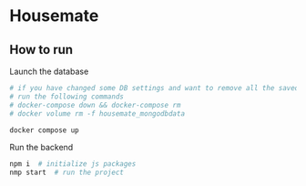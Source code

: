# Housemate

## How to run

Launch the database
```bash
# if you have changed some DB settings and want to remove all the saved data,
# run the following commands
# docker-compose down && docker-compose rm
# docker volume rm -f housemate_mongodbdata

docker compose up
```

Run the backend
```bash
npm i  # initialize js packages
nmp start  # run the project
```
